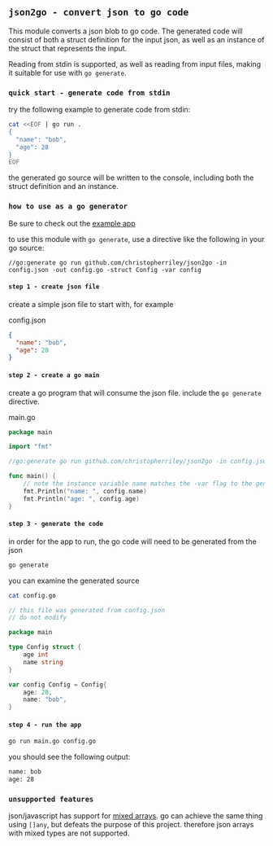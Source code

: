 ## `json2go - convert json to go code`

This module converts a json blob to go code. The generated code will consist of both a struct definition for the input json, as well as an instance of the struct that represents the input.

Reading from stdin is supported, as well as reading from input files, making it suitable for use with `go generate`.

### `quick start - generate code from stdin`

try the following example to generate code from stdin:

```bash
cat <<EOF | go run .
{
  "name": "bob",
  "age": 28
}
EOF
```
the generated go source will be written to the console, including both the struct definition and an instance.

### `how to use as a go generator`

Be sure to check out the [example app](example/)

to use this module with `go generate`, use a directive like the following in your go source:

```
//go:generate go run github.com/christopherriley/json2go -in config.json -out config.go -struct Config -var config
```

#### `step 1 - create json file`

create a simple json file to start with, for example

config.json
```json
{
  "name": "bob",
  "age": 28
}
```

#### `step 2 - create a go main`

create a go program that will consume the json file. include the `go generate` directive.

main.go
```go
package main

import "fmt"

//go:generate go run github.com/christopherriley/json2go -in config.json -out config.go -struct Config -var config

func main() {
	// note the instance variable name matches the -var flag to the generate directive, above
	fmt.Println("name: ", config.name)
	fmt.Println("age: ", config.age)
}
```

#### `step 3 - generate the code`

in order for the app to run, the go code will need to be generated from the json

```bash
go generate
```

you can examine the generated source

```bash
cat config.go
```

```go
// this file was generated from config.json
// do not modify

package main

type Config struct {
    age int
    name string
}

var config Config = Config{
    age: 28,
    name: "bob",
}
```

#### `step 4 - run the app`

```bash
go run main.go config.go
```

you should see the following output:

```bash
name: bob
age: 28
```

### `unsupported features`

json/javascript has support for [mixed arrays](https://www.geeksforgeeks.org/types-of-arrays-in-javascript/#mixed-arrays). go can achieve the same thing using `[]any`, but defeats the purpose of this project. therefore json arrays with mixed types are not supported. 
